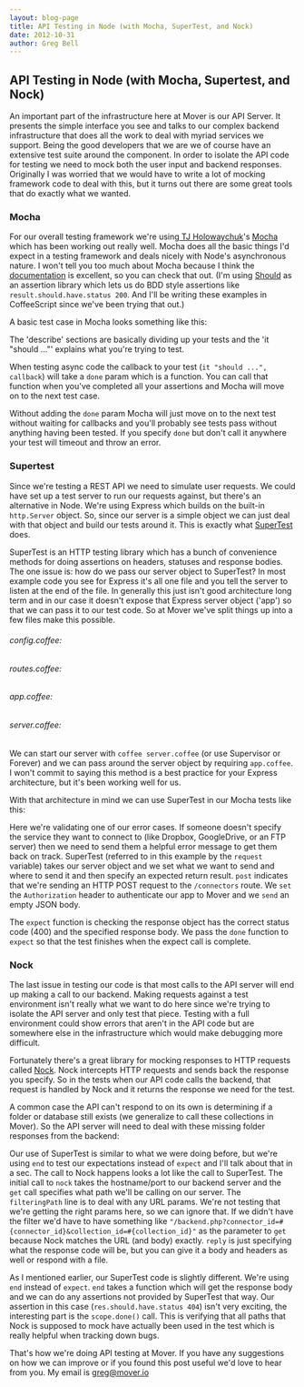 ```yaml
---
layout: blog-page
title: API Testing in Node (with Mocha, SuperTest, and Nock)
date: 2012-10-31
author: Greg Bell
---
```


## API Testing in Node (with Mocha, Supertest, and Nock)

An important part of the infrastructure here at Mover is our API Server. It presents the simple interface you see and talks to our complex backend infrastructure that does all the work to deal with myriad services we support. Being the good developers that we are we of course have an extensive test suite around the component. In order to isolate the API code for testing we need to mock both the user input and backend responses. Originally I was worried that we would have to write a lot of mocking framework code to deal with this, but it turns out there are some great tools that do exactly what we wanted.

### Mocha

For our overall testing framework we're using[ TJ Holowaychuk][1]'s [Mocha][2] which has been working out really well. Mocha does all the basic things I'd expect in a testing framework and deals nicely with Node's asynchronous nature. I won't tell you too much about Mocha because I think the [documentation][3] is excellent, so you can check that out. (I'm using [Should][4] as an assertion library which lets us do BDD style assertions like `result.should.have.status 200`. And I'll be writing these examples in CoffeeScript since we've been trying that out.)

A basic test case in Mocha looks something like this:

<script src="https://gist.github.com/dangerbell/3996194.js?file=mocha-calculator-example.coffee"></script>
  
The 'describe' sections are basically dividing up your tests and the 'it "should …"' explains what you're trying to test.

When testing async code the callback to your test (`it "should ...", callback`) will take a `done` param which is a function. You can call that function when you've completed all your assertions and Mocha will move on to the next test case.

<script src="https://gist.github.com/dangerbell/3996194.js?file=mocha-async-example.coffee"></script>

Without adding the `done` param Mocha will just move on to the next test without waiting for callbacks and you'll probably see tests pass without anything having been tested. If you specify `done` but don't call it anywhere your test will timeout and throw an error.

### Supertest

Since we're testing a REST API we need to simulate user requests. We could have set up a test server to run our requests against, but there's an alternative in Node. We're using Express which builds on the built-in `http.Server` object. So, since our server is a simple object we can just deal with that object and build our tests around it. This is exactly what [SuperTest][5] does.

SuperTest is an HTTP testing library which has a bunch of convenience methods for doing assertions on headers, statuses and response bodies. The one issue is: how do we pass our server object to SuperTest? In most example code you see for Express it's all one file and you tell the server to listen at the end of the file. In generally this just isn't good architecture long term and in our case it doesn't expose that Express server object ('app') so that we can pass it to our test code. So at Mover we've split things up into a few files make this possible.

###### config.coffee:

<script src="https://gist.github.com/dangerbell/3996194.js?file=express-config.coffee"></script>

###### routes.coffee:

<script src="https://gist.github.com/dangerbell/3996194.js?file=express-router.coffee"></script>

###### app.coffee:

<script src="https://gist.github.com/dangerbell/3996194.js?file=express-app.coffee"></script>

###### server.coffee:

<script src="https://gist.github.com/dangerbell/3996194.js?file=express-server.coffee"></script>

We can start our server with `coffee server.coffee` (or use Supervisor or Forever) and we can pass around the server object by requiring `app.coffee`. I won't commit to saying this method is a best practice for your Express architecture, but it's been working well for us.

With that architecture in mind we can use SuperTest in our Mocha tests like this:

<script src="https://gist.github.com/dangerbell/3996194.js?file=mocha-supertest.coffee"></script>

Here we're validating one of our error cases. If someone doesn't specify the service they want to connect to (like Dropbox, GoogleDrive, or an FTP server) then we need to send them a helpful error message to get them back on track. SuperTest (referred to in this example by the `request` variable) takes our server object and we set what we want to send and where to send it and then specify an expected return result. `post` indicates that we're sending an HTTP POST request to the `/connectors` route. We `set` the `Authorization` header to authenticate our app to Mover and we `send` an empty JSON body.

The `expect` function is checking the response object has the correct status code (400) and the specified response body. We pass the `done` function to `expect` so that the test finishes when the expect call is complete.

### Nock

The last issue in testing our code is that most calls to the API server will end up making a call to our backend. Making requests against a test environment isn't really what we want to do here since we're trying to isolate the API server and only test that piece. Testing with a full environment could show errors that aren't in the API code but are somewhere else in the infrastructure which would make debugging more difficult.

Fortunately there's a great library for mocking responses to HTTP requests called [Nock][6]. Nock intercepts HTTP requests and sends back the response you specify. So in the tests when our API code calls the backend, that request is handled by Nock and it returns the response we need for the test.

A common case the API can't respond to on its own is determining if a folder or database still exists (we generalize to call these collections in Mover). So the API server will need to deal with these missing folder responses from the backend:

<script src="https://gist.github.com/dangerbell/3996194.js?file=mocha-supertest-nock.coffee"></script>

Our use of SuperTest is similar to what we were doing before, but we're using `end` to test our expectations instead of `expect` and I'll talk about that in a sec. The call to Nock happens looks a lot like the call to SuperTest. The initial call to `nock` takes the hostname/port to our backend server and the `get` call specifies what path we'll be calling on our server. The `filteringPath` line is to deal with any URL params. We're not testing that we're getting the right params here, so we can ignore that. If we didn't have the filter we'd have to have something like `"/backend.php?connector_id=#{connector_id}&collection_id=#{collection_id}"` as the parameter to `get` because Nock matches the URL (and body) exactly. `reply` is just specifying what the response code will be, but you can give it a body and headers as well or respond with a file.

As I mentioned earlier, our SuperTest code is slightly different. We're using `end` instead of `expect`. `end` takes a function which will get the response body and we can do any assertions not provided by SuperTest that way. Our assertion in this case (`res.should.have.status 404`) isn't very exciting, the interesting part is the `scope.done()` call. This is verifying that all paths that Nock is supposed to mock have actually been used in the test which is really helpful when tracking down bugs.

That's how we're doing API testing at Mover. If you have any suggestions on how we can improve or if you found this post useful we'd love to hear from you. My email is [greg@mover.io][7]

[1]: http://tjholowaychuk.com/ "TJ Holowaychuk's blog"
[2]: http://visionmedia.github.com/mocha/ "Mocha testing framework"
[3]: http://visionmedia.github.com/mocha/ "Mocha test framework documentation."
[4]: https://github.com/visionmedia/should.js/
[5]: https://github.com/visionmedia/supertest
[6]: https://github.com/flatiron/nock
[7]: mailto:greg@mover.io
